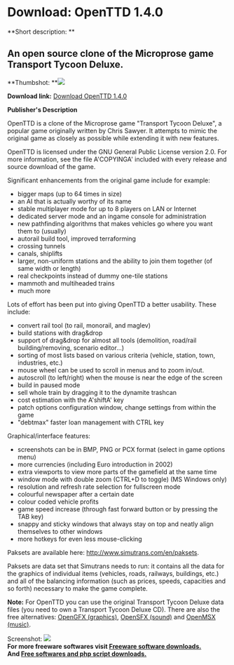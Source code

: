 # Download: OpenTTD 1.4.0

**Short description: **

## An open source clone of the Microprose game Transport Tycoon Deluxe.

  
**Thumbshot: **![](http://www.freewarefiles.com/screenshot/openttd053_md.jpg)   
  
**Download link:** [Download OpenTTD 1.4.0](http://freesoftwares.boysofts.com/OpenTTD_program_35881.html)  
  

**Publisher's Description**  
  

OpenTTD is a clone of the Microprose game "Transport Tycoon Deluxe", a popular
game originally written by Chris Sawyer. It attempts to mimic the original
game as closely as possible while extending it with new features.

OpenTTD is licensed under the GNU General Public License version 2.0. For more
information, see the file A'COPYINGA' included with every release and source
download of the game.

Significant enhancements from the original game include for example:

  * bigger maps (up to 64 times in size) 
  * an AI that is actually worthy of its name 
  * stable multiplayer mode for up to 8 players on LAN or Internet 
  * dedicated server mode and an ingame console for administration 
  * new pathfinding algorithms that makes vehicles go where you want them to (usually) 
  * autorail build tool, improved terraforming 
  * crossing tunnels 
  * canals, shiplifts 
  * larger, non-uniform stations and the ability to join them together (of same width or length) 
  * real checkpoints instead of dummy one-tile stations 
  * mammoth and multiheaded trains 
  * much more 

Lots of effort has been put into giving OpenTTD a better usability. These
include:

  * convert rail tool (to rail, monorail, and maglev) 
  * build stations with drag&drop 
  * support of drag&drop for almost all tools (demolition, road/rail building/removing, scenario editor...) 
  * sorting of most lists based on various criteria (vehicle, station, town, industries, etc.) 
  * mouse wheel can be used to scroll in menus and to zoom in/out. 
  * autoscroll (to left/right) when the mouse is near the edge of the screen 
  * build in paused mode 
  * sell whole train by dragging it to the dynamite trashcan 
  * cost estimation with the A'shiftA' key 
  * patch options configuration window, change settings from within the game 
  * "debtmax" faster loan management with CTRL key 

Graphical/interface features:

  * screenshots can be in BMP, PNG or PCX format (select in game options menu) 
  * more currencies (including Euro introduction in 2002) 
  * extra viewports to view more parts of the gamefield at the same time 
  * window mode with double zoom (CTRL+D to toggle) (MS Windows only) 
  * resolution and refresh rate selection for fullscreen mode 
  * colourful newspaper after a certain date 
  * colour coded vehicle profits 
  * game speed increase (through fast forward button or by pressing the TAB key) 
  * snappy and sticky windows that always stay on top and neatly align themselves to other windows 
  * more hotkeys for even less mouse-clicking 

Paksets are available here: <http://www.simutrans.com/en/paksets>.

Paksets are data set that Simutrans needs to run: it contains all the data for
the graphics of individual items (vehicles, roads, railways, buildings, etc.)
and all of the balancing information (such as prices, speeds, capacities and
so forth) necessary to make the game complete.

**Note:** For OpenTTD you can use the original Transport Tycoon Deluxe data files (you need to own a Transport Tycoon Deluxe CD). There are also the free alternatives: [OpenGFX (graphics)](http://www.openttd.org/en/download-opengfx), [OpenSFX (sound)](http://www.openttd.org/en/download-opensfx) and [OpenMSX (music)](http://www.openttd.org/en/download-openmsx). 

  
  
Screenshot: ![](http://www.freewarefiles.com/screenshot/openttd053.jpg)  
**For more freeware softwares visit [Freeware software downloads.](http://freesoftwares.boysofts.com/)**   
**And [Free softwares and php script downloads.](http://www.boysofts.com/)**

